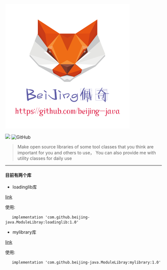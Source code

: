![](https://github.com/beijing-java/ModuleLibray/blob/master/lib_img/lib_logo.png)

![](https://img.shields.io/badge/modulelibrary-0.1-red.svg)  ![GitHub](https://img.shields.io/github/license/mashape/apistatus.svg)

> Make open source libraries of some tool classes that you think are important for you and others to use，
You can also provide me with utility classes for daily use

---------
#### 目前有两个库

 + loadinglib库

 [link](https://github.com/beijing-java/ModuleLibray/tree/master/loadinglib)

 使用:
 ```
    implementation 'com.github.beijing-java.ModuleLibray:loadinglib:1.0'
 ```

 + mylibrary库

 [link](https://github.com/beijing-java/ModuleLibray/tree/master/mylibrary)

 使用:
 ```
    implementation 'com.github.beijing-java.ModuleLibray:mylibrary:1.0'
 ```

